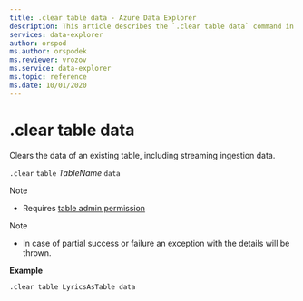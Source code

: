 ```yaml
---
title: .clear table data - Azure Data Explorer
description: This article describes the `.clear table data` command in Azure Data Explorer.
services: data-explorer
author: orspod
ms.author: orspodek
ms.reviewer: vrozov
ms.service: data-explorer
ms.topic: reference
ms.date: 10/01/2020
---
```

# .clear table data

Clears the data of an existing table, including streaming ingestion data.

`.clear` `table` *TableName* `data` 

> [!NOTE]
> * Requires [table admin permission](../management/access-control/role-based-authorization.md)

> [!NOTE]
> * In case of partial success or failure an exception with the details will be thrown.

**Example** 

```kusto
.clear table LyricsAsTable data 
```
 
